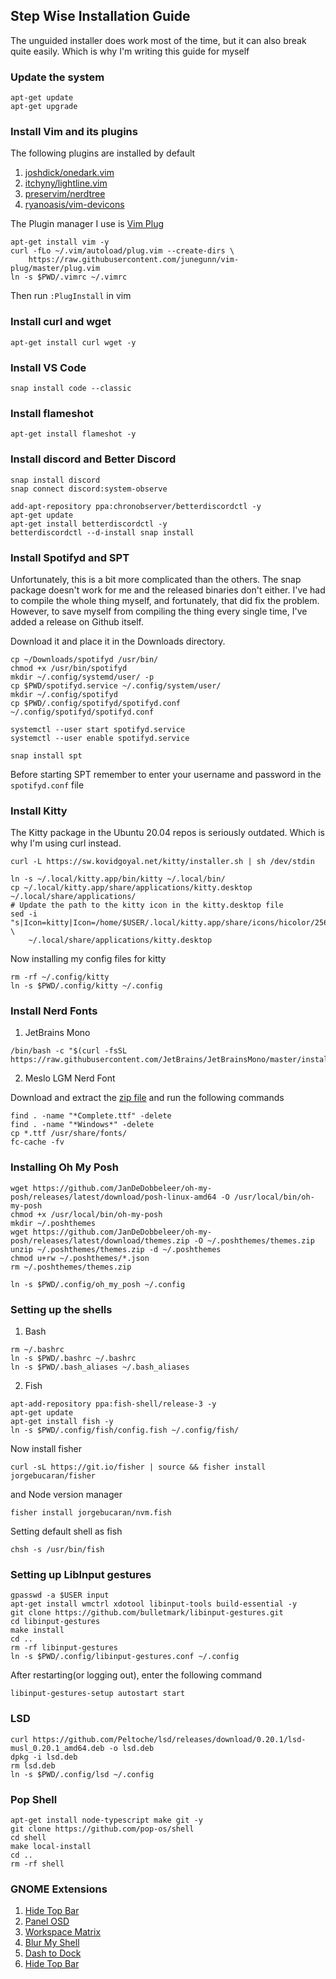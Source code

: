 ## Step Wise Installation Guide

The unguided installer does work most of the time, but it can also break quite easily. Which is why I'm writing this guide for myself

### Update the system

```
apt-get update
apt-get upgrade
```

### Install Vim and its plugins

The following plugins are installed by default

1. [joshdick/onedark.vim](https://github.com/joshdick/onedark.vim)
2. [itchyny/lightline.vim](https://github.com/itchyny/lightline.vim)
3. [preservim/nerdtree](https://github.com/preservim/nerdtree)
4. [ryanoasis/vim-devicons](https://github.com/ryanoasis/vim-devicons)

The Plugin manager I use is [Vim Plug](https://github.com/junegunn/vim-plug)

```
apt-get install vim -y
curl -fLo ~/.vim/autoload/plug.vim --create-dirs \
    https://raw.githubusercontent.com/junegunn/vim-plug/master/plug.vim
ln -s $PWD/.vimrc ~/.vimrc
```

Then run `:PlugInstall` in vim


### Install curl and wget

```
apt-get install curl wget -y
```

### Install VS Code

```
snap install code --classic
```

### Install flameshot

```
apt-get install flameshot -y
```

### Install discord and Better Discord

```
snap install discord
snap connect discord:system-observe

add-apt-repository ppa:chronobserver/betterdiscordctl -y
apt-get update
apt-get install betterdiscordctl -y
betterdiscordctl --d-install snap install
```

### Install Spotifyd and SPT

Unfortunately, this is a bit more complicated than the others. The snap package doesn't work for me and the released binaries don't either. I've had to compile the whole thing myself, and fortunately, that did fix the problem. However, to save myself from compiling the thing every single time, I've added a release on Github itself. 

Download it and place it in the Downloads directory. 

```
cp ~/Downloads/spotifyd /usr/bin/
chmod +x /usr/bin/spotifyd
mkdir ~/.config/systemd/user/ -p
cp $PWD/spotifyd.service ~/.config/system/user/
mkdir ~/.config/spotifyd
cp $PWD/.config/spotifyd/spotifyd.conf ~/.config/spotifyd/spotifyd.conf

systemctl --user start spotifyd.service
systemctl --user enable spotifyd.service

snap install spt
```

Before starting SPT remember to enter your username and password in the `spotifyd.conf` file

### Install Kitty

The Kitty package in the Ubuntu 20.04 repos is seriously outdated. Which is why I'm using curl instead.

```
curl -L https://sw.kovidgoyal.net/kitty/installer.sh | sh /dev/stdin

ln -s ~/.local/kitty.app/bin/kitty ~/.local/bin/
cp ~/.local/kitty.app/share/applications/kitty.desktop ~/.local/share/applications/
# Update the path to the kitty icon in the kitty.desktop file
sed -i "s|Icon=kitty|Icon=/home/$USER/.local/kitty.app/share/icons/hicolor/256x256/apps/kitty.png|g"  \ 
    ~/.local/share/applications/kitty.desktop
```

Now installing my config files for kitty

```
rm -rf ~/.config/kitty
ln -s $PWD/.config/kitty ~/.config
```

### Install Nerd Fonts

1. JetBrains Mono
```
/bin/bash -c "$(curl -fsSL https://raw.githubusercontent.com/JetBrains/JetBrainsMono/master/install_manual.sh)"
```
2. Meslo LGM Nerd Font

Download and extract the [zip file](https://github.com/ryanoasis/nerd-fonts/releases/download/v2.1.0/Meslo.zip) and run the following commands

```
find . -name "*Complete.ttf" -delete
find . -name "*Windows*" -delete
cp *.ttf /usr/share/fonts/
fc-cache -fv
```

### Installing Oh My Posh

```
wget https://github.com/JanDeDobbeleer/oh-my-posh/releases/latest/download/posh-linux-amd64 -O /usr/local/bin/oh-my-posh
chmod +x /usr/local/bin/oh-my-posh
mkdir ~/.poshthemes
wget https://github.com/JanDeDobbeleer/oh-my-posh/releases/latest/download/themes.zip -O ~/.poshthemes/themes.zip
unzip ~/.poshthemes/themes.zip -d ~/.poshthemes
chmod u+rw ~/.poshthemes/*.json
rm ~/.poshthemes/themes.zip

ln -s $PWD/.config/oh_my_posh ~/.config
```

### Setting up the shells

1. Bash

```
rm ~/.bashrc
ln -s $PWD/.bashrc ~/.bashrc
ln -s $PWD/.bash_aliases ~/.bash_aliases
```

2. Fish

```
apt-add-repository ppa:fish-shell/release-3 -y
apt-get update
apt-get install fish -y
ln -s $PWD/.config/fish/config.fish ~/.config/fish/
```

Now install fisher

```
curl -sL https://git.io/fisher | source && fisher install jorgebucaran/fisher
```

and Node version manager

```
fisher install jorgebucaran/nvm.fish
```

Setting default shell as fish

```
chsh -s /usr/bin/fish
```

### Setting up LibInput gestures

```
gpasswd -a $USER input
apt-get install wmctrl xdotool libinput-tools build-essential -y
git clone https://github.com/bulletmark/libinput-gestures.git
cd libinput-gestures
make install
cd ..
rm -rf libinput-gestures
ln -s $PWD/.config/libinput-gestures.conf ~/.config
```

After restarting(or logging out), enter the following command 

```
libinput-gestures-setup autostart start
```

### LSD

```
curl https://github.com/Peltoche/lsd/releases/download/0.20.1/lsd-musl_0.20.1_amd64.deb -o lsd.deb
dpkg -i lsd.deb
rm lsd.deb
ln -s $PWD/.config/lsd ~/.config
```

### Pop Shell

```
apt-get install node-typescript make git -y
git clone https://github.com/pop-os/shell
cd shell
make local-install
cd ..
rm -rf shell
```

### GNOME Extensions

1. [Hide Top Bar](https://extensions.gnome.org/extension/545/hide-top-bar/)
2. [Panel OSD](https://extensions.gnome.org/extension/708/panel-osd/)
3. [Workspace Matrix](https://extensions.gnome.org/extension/1485/workspace-matrix/)
4. [Blur My Shell](https://extensions.gnome.org/extension/3193/blur-my-shell/)
5. [Dash to Dock](https://extensions.gnome.org/extension/307/dash-to-dock/)
6. [Hide Top Bar](https://extensions.gnome.org/extension/545/hide-top-bar/)
